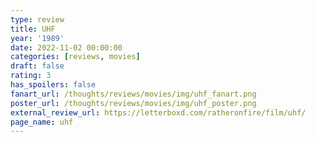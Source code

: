 ```yaml
---
type: review
title: UHF
year: '1989'
date: 2022-11-02 00:00:00
categories: [reviews, movies]
draft: false
rating: 3
has_spoilers: false
fanart_url: /thoughts/reviews/movies/img/uhf_fanart.png
poster_url: /thoughts/reviews/movies/img/uhf_poster.png
external_review_url: https://letterboxd.com/ratheronfire/film/uhf/
page_name: uhf
---
```


